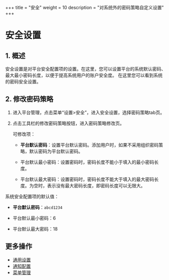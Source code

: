 +++
title = "安全"
weight = 10
description = "对系统外的密码策略自定义设置"
+++

# 安全设置

## 1. 概述

安全设置是对平台安全配置项的设置。在这里，您可以设置平台的系统默认密码、最大最小密码长度，以便于提高系统用户的账户安全度。
在这里您可以看到系统的密码安全设置。

## 2. 修改密码策略

1. 进入平台管理，点击菜单“设置>安全”，进入安全设置，选择密码策略tab页。
2. 点击工具栏的修改密码策略按钮，进入密码策略修改页。

    可修改项：
    - **平台默认密码**：设置平台默认密码。添加用户时，如果不采用组织密码策略，默认密码为平台默认密码。

    - 平台默认最小密码：设置密码时，密码长度不能小于填入的最小密码长度。

    - 平台默认最大密码：设置密码时，密码长度不能大于填入的最大密码长度。为空时，表示没有最大密码长度，即密码长度可以无限大。



系统安全配置项的默认值：

- **平台默认密码**：`abcd1234`

- 平台默认最小密码：6

- 平台默认最大密码：18


## 更多操作

- [通用设置](../site-setting)
- [通知配置](../message-config)
- [菜单管理](../menu)
